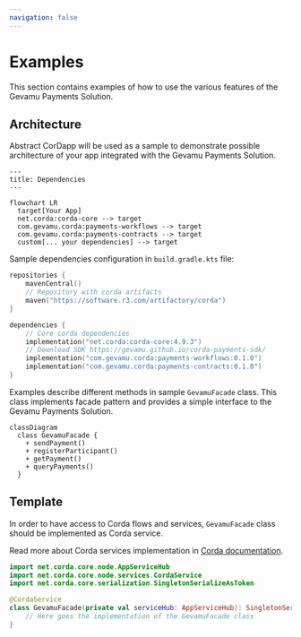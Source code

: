 ```yaml
---
navigation: false
---
```


# Examples

This section contains examples of how to use the various features of the Gevamu Payments Solution.

## Architecture

Abstract CorDapp will be used as a sample to demonstrate possible architecture of your app integrated with the Gevamu Payments Solution.

```mermaid
---
title: Dependencies
---

flowchart LR
  target[Your App]
  net.corda:corda-core --> target
  com.gevamu.corda:payments-workflows --> target
  com.gevamu.corda:payments-contracts --> target
  custom[... your dependencies] --> target
```

Sample dependencies configuration in `build.gradle.kts` file:

```kotlin [build.gradle.kts]
repositories {
    mavenCentral()
    // Repository with corda artifacts
    maven("https://software.r3.com/artifactory/corda")
}

dependencies {
    // Core corda dependencies
    implementation("net.corda:corda-core:4.9.3")
    // Download SDK https://gevamu.github.io/corda-payments-sdk/
    implementation("com.gevamu.corda:payments-workflows:0.1.0")
    implementation("com.gevamu.corda:payments-contracts:0.1.0")
}

```

Examples describe different methods in sample `GevamuFacade` class. This class implements facade pattern and provides a simple interface to the Gevamu Payments Solution.

```mermaid
classDiagram
  class GevamuFacade {
    + sendPayment()
    + registerParticipant()
    + getPayment()
    + queryPayments()
  }
```

## Template

In order to have access to Corda flows and services, `GevamuFacade` class should be implemented as Corda service.

Read more about Corda services implementation in [Corda documentation](https://docs.r3.com/en/platform/corda/4.7/enterprise/cordapps/api-service-classes.html).

```kotlin
import net.corda.core.node.AppServiceHub
import net.corda.core.node.services.CordaService
import net.corda.core.serialization.SingletonSerializeAsToken

@CordaService
class GevamuFacade(private val serviceHub: AppServiceHub): SingletonSerializeAsToken() {
    // Here goes the implementation of the GevamuFacade class
}
```